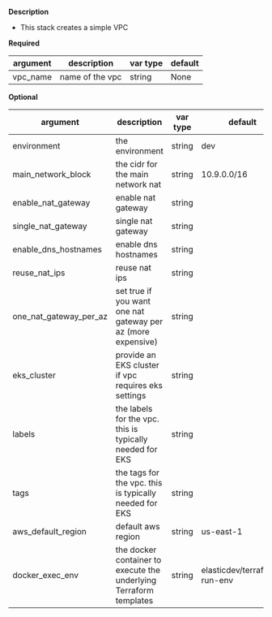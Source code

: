 **Description**
  - This stack creates a simple VPC

**Required**

| argument      | description                            | var type | default      |
| ------------- | -------------------------------------- | -------- | ------------ |
| vpc_name   | name of the vpc                 | string   | None         |

**Optional**

| argument           | description                            | var type |  default      |
| ------------- | -------------------------------------- | -------- | ------------ |
| environment   | the environment                | string   | dev |
| main_network_block   | the cidr for the main network nat                | string   | 10.9.0.0/16 |
| enable_nat_gateway   | enable nat gateway                | string   | |
| single_nat_gateway   | single nat gateway                | string   | |
| enable_dns_hostnames   | enable dns hostnames                | string   | |
| reuse_nat_ips   | reuse nat ips                | string   | |
| one_nat_gateway_per_az   | set true if you want one nat gateway per az (more expensive)                | string   | |
| eks_cluster   | provide an EKS cluster if vpc requires eks settings                | string   | |
| labels   | the labels for the vpc.  this is typically needed for EKS                | string   | |
| tags   | the tags for the vpc.  this is typically needed for EKS                | string   | |
| aws_default_region   | default aws region               | string   | us-east-1         |
| docker_exec_env   | the docker container to execute the underlying Terraform templates               | string   | elasticdev/terraform-run-env         |
